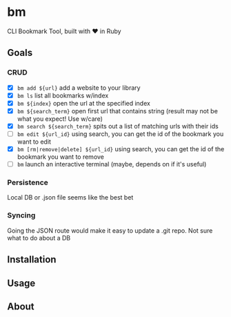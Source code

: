 # bm
CLI Bookmark Tool, built with ❤️ in Ruby


## Goals

### CRUD

- [x] `bm add ${url}` add a website to your library
- [x] `bm ls` list all bookmarks w/index
- [x] `bm ${index}` open the url at the specified index
- [x] `bm ${search_term}` open first url that contains string (result may not be what you expect! Use w/care)
- [x] `bm search ${search_term}` spits out a list of matching urls with their ids
- [ ] `bm edit ${url_id}` using search, you can get the id of the bookmark you want to edit
- [x] `bm [rm|remove|delete] ${url_id}` using search, you can get the id of the bookmark you want to remove
- [ ] `bm` launch an interactive terminal (maybe, depends on if it's useful)

### Persistence

Local DB or .json file seems like the best bet

### Syncing

Going the JSON route would make it easy to update a .git repo. Not sure what to do about a DB


## Installation


## Usage


## About

